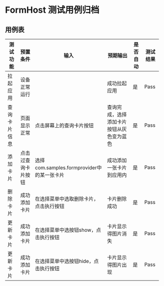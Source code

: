 # FormHost 测试用例归档

## 用例表

|测试功能|预置条件|输入|预期输出|是否自动|测试结果|
|--------------------------------|--------------------------------|--------------------------------|--------------------------------|--------------------------------|--------------------------------|
| 拉起应用   | 设备正常运行     |                  | 成功拉起应用                        | 是                 |Pass|
|查询卡片信息|页面显示正常|点击屏幕上的查询卡片按钮|查询完成，选择添加卡片按钮从灰色变为蓝色|是|Pass|
|添加卡片|点击过查询卡片按钮|选择com.samples.formprovider中的某一张卡片|成功添加一张卡片到应用内|是|Pass|
|删除卡片|成功添加卡片|在选择菜单中选取删除卡片，点击执行按钮|卡片删除成功|是|Pass|
|更新卡片|成功添加卡片|在选择菜单中选按钮show，点击执行按钮|卡片显示得图片消失|是|Pass|
|更新卡片|成功添加卡片|在选择菜单中选按钮hide，点击执行按钮|卡片显示得图片出现|是|Pass|
